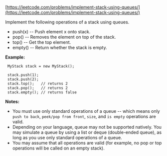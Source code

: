 [https://leetcode.com/problems/implement-stack-using-queues/](https://leetcode.com/problems/implement-stack-using-queues/)

Implement the following operations of a stack using queues.

- push(x) -- Push element x onto stack.
- pop() -- Removes the element on top of the stack.
- top() -- Get the top element.
- empty() -- Return whether the stack is empty.

**Example:**
```
 MyStack stack = new MyStack();

 stack.push(1);
 stack.push(2);  
 stack.top();   // returns 2
 stack.pop();   // returns 2
 stack.empty(); // returns false
```

**Notes:**
- You must use only standard operations of a queue -- which means only `push to back`, `peek/pop from front`, `size`, and `is empty` operations are valid.
- Depending on your language, queue may not be supported natively. You may simulate a queue by using a list or deque (double-ended queue), as long as you use only standard operations of a queue.
- You may assume that all operations are valid (for example, no pop or top operations will be called on an empty stack).